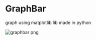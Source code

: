 # GraphBar
graph using matplotlib lib made in python

![graphbar png](https://user-images.githubusercontent.com/68672538/183502379-554bc791-ff24-4af8-be19-32cd78c07928.png)

